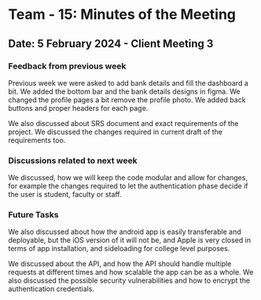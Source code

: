# Team - 15: Minutes of the Meeting

## Date: 5 February 2024 - Client Meeting 3

### Feedback from previous week

Previous week we were asked to add bank details and fill the dashboard a bit. We added
the bottom bar and the bank details designs in figma. We changed the profile pages a
bit remove the profile photo. We added back buttons and proper headers for each page.

We also discussed about SRS document and exact requirements of the project. We discussed
the changes required in current draft of the requirements too.

### Discussions related to next week

We discussed, how we will keep the code modular and allow for changes, for example the 
changes required to let the authentication phase decide if the user is student, faculty 
or staff.

### Future Tasks

We also discussed about how the android app is easily transferable and deployable, but
the iOS version of it will not be, and Apple is very closed in terms of app installation,
and sideloading for college level purposes.

We discussed about the API, and how the API should handle multiple requests at different 
times and how scalable the app can be as a whole. We also discussed the possible 
security vulnerabilities and how to encrypt the authentication credentials.


